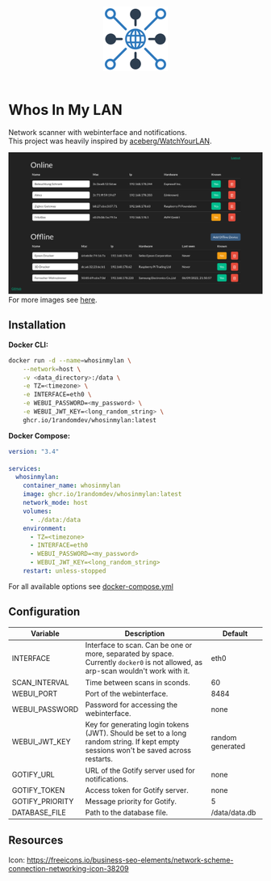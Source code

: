 
<div align="center">
<a href="https://github.com/1RandomDev/whosinmylan">
    <img src="https://raw.githubusercontent.com/1RandomDev/whosinmylan/master/www/img/icon.png" width="128" />
</a>
</div>
<br>

# Whos In My LAN

Network scanner with webinterface and notifications. \
This project was heavily inspired by [aceberg/WatchYourLAN](https://github.com/aceberg/WatchYourLAN).

![Screenshot](https://raw.githubusercontent.com/1RandomDev/whosinmylan/master/assets/screenshot1.png)
For more images see [here](https://github.com/1RandomDev/whosinmylan/tree/master/assets).

## Installation

**Docker CLI:**
```bash
docker run -d --name=whosinmylan \
    --network=host \
    -v <data_directory>:/data \
    -e TZ=<timezone> \
    -e INTERFACE=eth0 \
    -e WEBUI_PASSWORD=<my_password> \
    -e WEBUI_JWT_KEY=<long_random_string> \
    ghcr.io/1randomdev/whosinmylan:latest
```

**Docker Compose:**
```yaml
version: "3.4"

services:
  whosinmylan:
    container_name: whosinmylan
    image: ghcr.io/1randomdev/whosinmylan:latest
    network_mode: host
    volumes:
      - ./data:/data
    environment:
      - TZ=<timezone>
      - INTERFACE=eth0
      - WEBUI_PASSWORD=<my_password>
      - WEBUI_JWT_KEY=<long_random_string>
    restart: unless-stopped
```
For all available options see [docker-compose.yml](https://github.com/1RandomDev/whosinmylan/blob/master/docker-compose.yml)

## Configuration
| Variable | Description | Default |
| -------- | ----------- | ------- |
| INTERFACE | Interface to scan. Can be one or more, separated by space. Currently `docker0` is not allowed, as arp-scan wouldn't work with it. | eth0 |
| SCAN_INTERVAL | Time between scans in sconds. | 60 |
| WEBUI_PORT | Port of the webinterface. | 8484 |
| WEBUI_PASSWORD | Password for accessing the webinterface. | none |
| WEBUI_JWT_KEY | Key for generating login tokens (JWT). Should be set to a long random string. If kept empty sessions won't be saved across restarts. | random generated |
| GOTIFY_URL | URL of the Gotify server used for notifications. | none |
| GOTIFY_TOKEN | Access token for Gotify server. | none |
| GOTIFY_PRIORITY | Message priority for Gotify. | 5 |
| DATABASE_FILE | Path to the database file. | /data/data.db |

## Resources
Icon: https://freeicons.io/business-seo-elements/network-scheme-connection-networking-icon-38209
